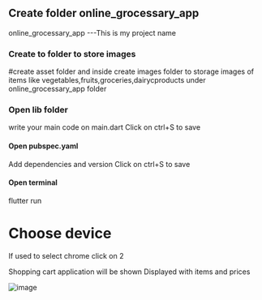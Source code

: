 ## Create folder online_grocessary_app

online_grocessary_app ---This is my project name


### Create to folder to store images

#create asset folder  and inside create images folder to storage images of items like vegetables,fruits,groceries,dairycproducts under online_grocessary_app folder

### Open lib folder 
write your main code on main.dart
Click on ctrl+S to save 

#### Open pubspec.yaml
Add dependencies and version 
Click on ctrl+S to save 

#### Open terminal
flutter run 

# Choose device
If used to select chrome click on 2

Shopping cart application will be shown 
Displayed with items and prices




![image](https://github.com/user-attachments/assets/eaa4d44b-dd0e-47ad-949f-a4a669160b39)
